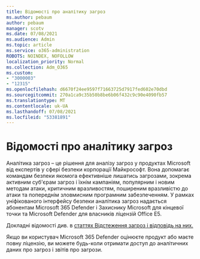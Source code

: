 ```yaml
---
title: Відомості про аналітику загроз
ms.author: pebaum
author: pebaum
manager: scotv
ms.date: 07/08/2021
ms.audience: Admin
ms.topic: article
ms.service: o365-administration
ROBOTS: NOINDEX, NOFOLLOW
localization_priority: Normal
ms.collection: Adm_O365
ms.custom:
- "3000003"
- "12315"
ms.openlocfilehash: d6670f24ee9597f71663725d7917fed602e70dbd
ms.sourcegitcommit: 270a1ca9c35b50b8be6b06f432c9c90e4090fb57
ms.translationtype: MT
ms.contentlocale: uk-UA
ms.lasthandoff: 07/08/2021
ms.locfileid: "53381891"
---
```

# <a name="about-threat-analytics"></a>Відомості про аналітику загроз

Аналітика загроз – це рішення для аналізу загроз у продуктах Microsoft від експертів у сфері безпеки корпорації Майкрософт. Вона допомагає командам безпеки якомога ефективніше лишатись загрозами, зокрема активним суб'єрам загроз і їхнім кампаніям, популярним і новим методам атаки, критичним вразливостям, поширеним вразливістю до атаки та попереднім зловмисним програмним забезпеченням. У рамках уніфікованого інтерфейсу безпеки аналітика загроз надається абонентам Microsoft 365 Defender і Захиснику Microsoft для кінцевої точки та Microsoft Defender для власників ліцензій Office E5. 

Докладні відомості див. в [статтях Відстеження загроз і відповідь на них.](/microsoft-365/security/defender/threat-analytics)

Якщо ви користувач Microsoft 365 Defender оцінюєте продукт або маєте повну ліцензію, ви можете будь-коли отримати доступ до аналітичних даних про загроз і звітів про загрози. 